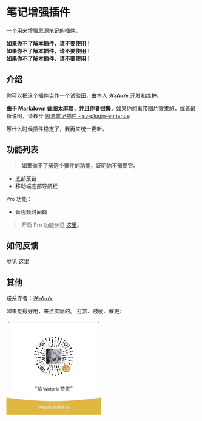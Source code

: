 
# 笔记增强插件

一个用来增强[思源笔记](https://b3log.org/siyuan/?utm_source=ld246.com)的插件。

**如果你不了解本插件，请不要使用！**  
**如果你不了解本插件，请不要使用！**  
**如果你不了解本插件，请不要使用！**  

## 介绍

你可以把这个插件当作一个试验田，由本人 [𝓦𝓮𝓽𝓸𝓻𝓲𝓪](https://simplest-frontend.feishu.cn/docx/R1UxdUYPtoWVi2xapQXclJd2nUh#H5N9dK061o6R4sxUWTiccgvYnAc) 开发和维护。

**由于 Markdown 截图太麻烦，并且作者很懒**，如果你想看带图片效果的，或者最新说明，请移步 [思源笔记插件 - sy-plugin-enhance](https://simplest-frontend.feishu.cn/docx/B3NndXHi7oLLXJxnxQmcczRsnse)  
 
等什么时候插件稳定了，我再来统一更新。


## 功能列表

> **如果你不了解这个插件的功能，证明你不需要它。**

- 底部反链
- 移动端底部导航栏


Pro 功能：

- 音视频时间戳

> 开启 Pro 功能参见 [这里](https://simplest-frontend.feishu.cn/docx/B3NndXHi7oLLXJxnxQmcczRsnse#ARFTdaYaooOg45xhM8Xc5F0jngd)。


## 如何反馈

参见 [这里](https://simplest-frontend.feishu.cn/docx/B3NndXHi7oLLXJxnxQmcczRsnse#Ah7nd5EAxowrfUxKj1ucTAuUn6b)

## 其他

联系作者：[𝓦𝓮𝓽𝓸𝓻𝓲𝓪](https://simplest-frontend.feishu.cn/docx/R1UxdUYPtoWVi2xapQXclJd2nUh#H5N9dK061o6R4sxUWTiccgvYnAc)

如果觉得好用，来点实际的。
打赏、鼓励、催更:
<div align="left">
  <img src="./asset/praise.png" width="250" />
</div>

